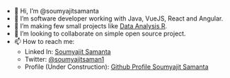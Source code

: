 - 👋 Hi, I’m @soumyajitsamanta
- 👀 I’m software developer working with Java, VueJS, React and Angular.
- 🌱 I’m making few small projects like [Data Analysis R](https://github.com/soumyajitsamanta/data-analysis-r).
- 💞️ I’m looking to collaborate on simple open source project.
- 📫 How to reach me:
  - Linked In: [Soumyajit Samanta](https://www.linkedin.com/in/soumyajit-samanta-63ab46103/)
  - Twitter: [@soumyajitsaman1](https://twitter.com/SoumyajitSaman1)
  - Profile (Under Construction): [Github Profile Soumyajit Samanta](https://soumyajitsamanta.github.io/)

<!---
soumyajitsamanta/soumyajitsamanta is a ✨ special ✨ repository because its `README.md` (this file) appears on your GitHub profile.
You can click the Preview link to take a look at your changes.
--->
